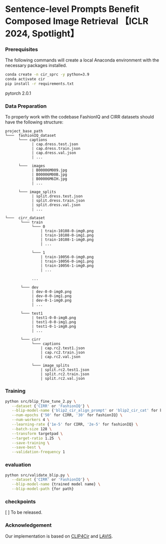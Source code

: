 
# Sentence-level Prompts Benefit Composed Image Retrieval 【ICLR 2024, Spotlight】

### Prerequisites

	
The following commands will create a local Anaconda environment with the necessary packages installed.

```bash
conda create -n cir_sprc -y python=3.9
conda activate cir
pip install -r requirements.txt
```

pytorch 2.0.1

### Data Preparation

To properly work with the codebase FashionIQ and CIRR datasets should have the following structure:

```
project_base_path
└───  fashionIQ_dataset
      └─── captions
            | cap.dress.test.json
            | cap.dress.train.json
            | cap.dress.val.json
            | ...
            
      └───  images
            | B00006M009.jpg
            | B00006M00B.jpg
            | B00006M6IH.jpg
            | ...
            
      └─── image_splits
            | split.dress.test.json
            | split.dress.train.json
            | split.dress.val.json
            | ...

└───  cirr_dataset  
       └─── train
            └─── 0
                | train-10108-0-img0.png
                | train-10108-0-img1.png
                | train-10108-1-img0.png
                | ...
                
            └─── 1
                | train-10056-0-img0.png
                | train-10056-0-img1.png
                | train-10056-1-img0.png
                | ...
                
            ...
            
       └─── dev
            | dev-0-0-img0.png
            | dev-0-0-img1.png
            | dev-0-1-img0.png
            | ...
       
       └─── test1
            | test1-0-0-img0.png
            | test1-0-0-img1.png
            | test1-0-1-img0.png 
            | ...
       
       └─── cirr
            └─── captions
                | cap.rc2.test1.json
                | cap.rc2.train.json
                | cap.rc2.val.json
                
            └─── image_splits
                | split.rc2.test1.json
                | split.rc2.train.json
                | split.rc2.val.json
```

### Training


```sh
python src/blip_fine_tune_2.py \
   --dataset {'CIRR' or 'FashionIQ'} \
   --blip-model-name {'blip2_cir_align_prompt' or 'blip2_cir_cat' for baseline} \
   --num-epochs {'50' for CIRR, '30' for fashionIQ} \
   --num-workers 4 \
   --learning-rate {'1e-5' for CIRR, '2e-5' for fashionIQ} \
   --batch-size 128 \
   --transform targetpad \
   --target-ratio 1.25  \
   --save-training \
   --save-best \
   --validation-frequency 1 
```

### evaluation


```sh
python src/validate_blip.py \
   --dataset {'CIRR' or 'FashionIQ'} \
   --blip-model-name {trained model name} \
   --blip-model-path {for path} 
```
### checkpoints
[ ] To be released.

### Acknowledgement
Our implementation is based on [CLIP4Cir](https://github.com/ABaldrati/CLIP4Cir) and [LAVIS]([https://github.com/salesforce/BLIP](https://github.com/salesforce/LAVIS)https://github.com/salesforce/LAVIS).
